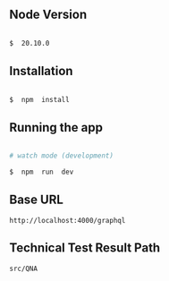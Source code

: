 ## Node Version


```bash

$  20.10.0

```

  
## Installation

  
```bash

$  npm  install

```


## Running the app

  
```bash

# watch mode (development)

$  npm  run  dev

```

  
## Base URL

`http://localhost:4000/graphql`

## Technical Test Result Path
`src/QNA`